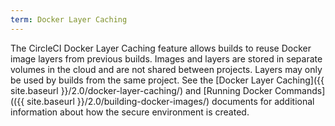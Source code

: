 ```yaml
---
term: Docker Layer Caching
---
```


The CircleCI Docker Layer Caching feature allows builds to reuse Docker image layers from previous builds. Images and layers are stored in separate volumes in the cloud and are not shared between projects. Layers may only be used by builds from the same project. See the [Docker Layer Caching]({{ site.baseurl }}/2.0/docker-layer-caching/) and [Running Docker Commands](({{ site.baseurl }}/2.0/building-docker-images/) documents for additional information about how the secure environment is created. 
